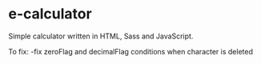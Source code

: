 # e-calculator
Simple calculator written in HTML, Sass and JavaScript.

To fix:
-fix zeroFlag and decimalFlag conditions when character is deleted
